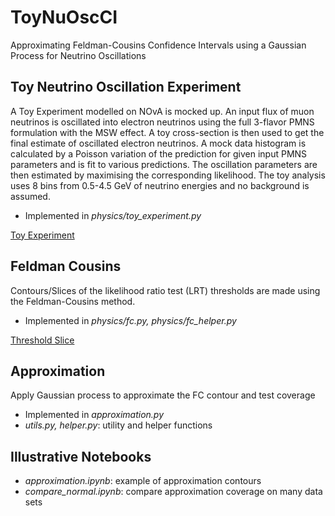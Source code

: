 # ToyNuOscCI

Approximating Feldman-Cousins Confidence Intervals using a Gaussian Process for Neutrino Oscillations

## Toy Neutrino Oscillation Experiment

A Toy Experiment modelled on NOvA is mocked up. An input flux of muon neutrinos is oscillated into electron neutrinos using the full 3-flavor PMNS formulation with the MSW effect. A toy cross-section is then used to get the final estimate of oscillated electron neutrinos. A mock data histogram is calculated by a Poisson variation of the prediction for given input PMNS parameters and is fit to various predictions. The oscillation parameters are then estimated by maximising the corresponding likelihood. The toy analysis uses 8 bins from 0.5-4.5 GeV of neutrino energies and no background is assumed. 
* Implemented in _physics/toy_experiment.py_

[Toy Experiment](https://raw.githubusercontent.com/nitish-nayak/ToyNuOscCI/master/pred_vs_data.png)

## Feldman Cousins

Contours/Slices of the likelihood ratio test (LRT) thresholds are made using the Feldman-Cousins method. 
* Implemented in _physics/fc.py, physics/fc_helper.py_

[Threshold Slice](https://raw.githubusercontent.com/nitish-nayak/ToyNuOscCI/master/threshold.png)

## Approximation

Apply Gaussian process to approximate the FC contour and test coverage
* Implemented in _approximation.py_
* _utils.py, helper.py_: utility and helper functions

## Illustrative Notebooks

* _approximation.ipynb_: example of approximation contours
* _compare_normal.ipynb_: compare approximation coverage on many data sets
